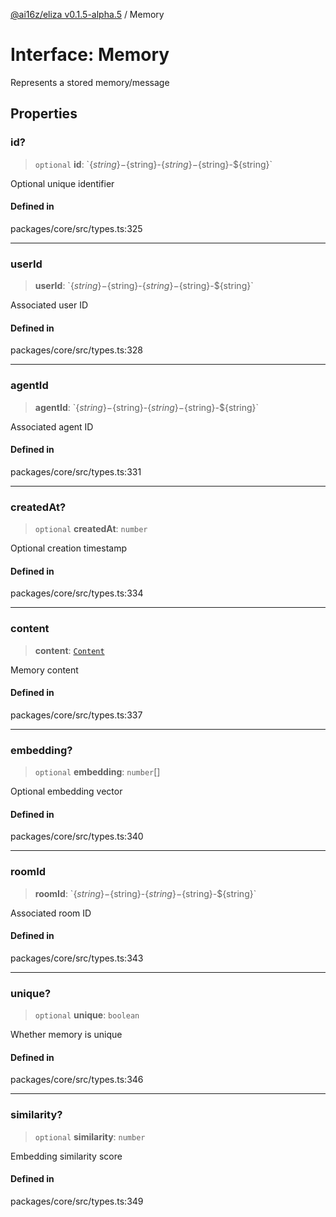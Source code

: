 [@ai16z/eliza v0.1.5-alpha.5](../index.md) / Memory

# Interface: Memory

Represents a stored memory/message

## Properties

### id?

> `optional` **id**: \`$\{string\}-$\{string\}-$\{string\}-$\{string\}-$\{string\}\`

Optional unique identifier

#### Defined in

packages/core/src/types.ts:325

***

### userId

> **userId**: \`$\{string\}-$\{string\}-$\{string\}-$\{string\}-$\{string\}\`

Associated user ID

#### Defined in

packages/core/src/types.ts:328

***

### agentId

> **agentId**: \`$\{string\}-$\{string\}-$\{string\}-$\{string\}-$\{string\}\`

Associated agent ID

#### Defined in

packages/core/src/types.ts:331

***

### createdAt?

> `optional` **createdAt**: `number`

Optional creation timestamp

#### Defined in

packages/core/src/types.ts:334

***

### content

> **content**: [`Content`](Content.md)

Memory content

#### Defined in

packages/core/src/types.ts:337

***

### embedding?

> `optional` **embedding**: `number`[]

Optional embedding vector

#### Defined in

packages/core/src/types.ts:340

***

### roomId

> **roomId**: \`$\{string\}-$\{string\}-$\{string\}-$\{string\}-$\{string\}\`

Associated room ID

#### Defined in

packages/core/src/types.ts:343

***

### unique?

> `optional` **unique**: `boolean`

Whether memory is unique

#### Defined in

packages/core/src/types.ts:346

***

### similarity?

> `optional` **similarity**: `number`

Embedding similarity score

#### Defined in

packages/core/src/types.ts:349
